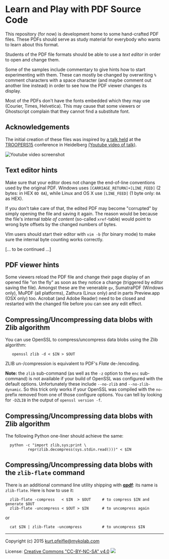 # Learn and Play with PDF Source Code

This repository (for now) is development home to some hand-crafted PDF files.
These PDFs should serve as study material for everybody who wants to learn about this format.

Students of the PDF file formats should be able to use a *text editor* in order to open and change them.

Some of the samples include commentary to give hints how to start experimenting with them.
These can mostly be changed by overwriting `%` comment characters with a space character (and maybe comment out another line instead) in order to see how the PDF viewer changes its display.

Most of the PDFs don't have the fonts embedded which they may use (Courier, Times, Helvetica).
This may cause that some viewers or Ghostscript complain that they cannot find a substitute font.

## Acknowledgements

The initial creation of these files was inspired by [a talk held](https://www.troopers.de/events/troopers15/451_advanced_pdf_tricks_apt_-_a_workshop-style_presentation_to_understand_the_pdf_file_format_/) at the [TROOPERS15](https://www.troopers.de/) conference in Heidelberg [(Youtube video of talk)](https://www.youtube.com/watch?v=k9g9jZdjRcE).

![Youtube video screenshot](http://i.stack.imgur.com/UCf6v.png)

## Text editor hints

Make sure that your editor does not change the end-of-line conventions used by the original PDF.
Windows uses `[CARRIAGE_RETURN]+[LINE_FEED]` (2 bytes: in HEX `0D 0A`), while Linux and OS X use `[LINE_FEED]` (1 byte only: `0A` as HEX).

If you don't take care of that, the edited PDF may become "corrupted" by simply opening the file and saving it again.
The reason would be because the file's internal *table of content* (so-called `xref`-table) would point to wrong byte offsets by the changed numbers of bytes.

VIm users should start their editor with `vim -b` (for binary mode) to make sure the internal byte counting works correctly.

[... to be continued ...]

## PDF viewer hints

Some viewers reload the PDF file and change their page display of an opened file "on the fly" as soon as they notice a change (triggered by editor saving the file).
Amongst these are the venerable `gv`, SumatraPDF (Windows only), MuPDF (all platforms), Zathura (Linux only) and in parts Preview.app (OSX only) too.
Acrobat (and Adobe Reader) need to be closed and restarted with the changed file before you can see any edit effect.

## Compressing/Uncompressing data blobs with Zlib algorithm

You can use OpenSSL to compress/uncompress data blobs using the Zlib algorithm:

       openssl zlib -d < $IN > $OUT

ZLIB un-/compression is equivalent to PDF's *Flate* de-/encoding.

**Note:** the `zlib` sub-command (as well as the `-z` option to the `enc` sub-command) is not available if your build of OpenSSL was configured with the default options.
Unfortunately these include `--no-zlib` and `--no-zlib-dynamic`.
So this trick only works if your OpenSSL was compiled with the `no-` prefix removed from one of those configure options. You can tell by looking for `-DZLIB` in the output of `openssl version -f`.


## Compressing/Uncompressing data blobs with Zlib algorithm

The following Python one-liner should achieve the same:

      python -c "import zlib,sys;print \
              repr(zlib.decompress(sys.stdin.read()))" < $IN


## Compressing/Uncompressing data blobs with the `zlib-flate` command

There is an additional command line utility shipping with **[qpdf](http://qpdf.sf.net/)**: its name is `zlib-flate`.
Here is how to use it:

      zlib-flate -compress   < $IN  > $OUT     # to compress $IN and generate $OUT
      zlib-flate -uncompress < $OUT > $IN      # to uncompress again

or

      cat $IN | zlib-flate -uncompress         # to uncompress $IN





----

Copyright (c) 2015 <kurt.pfeifle@mykolab.com>

License: [Creative Commons "CC-BY-NC-SA" v4.0](http://creativecommons.org/licenses/by-nc-sa/4.0/)
![](https://i.creativecommons.org/l/by-nc-sa/4.0/88x31.png)

